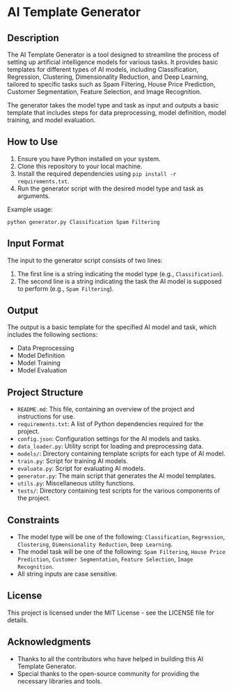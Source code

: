 # AI Template Generator

## Description

The AI Template Generator is a tool designed to streamline the process of setting up artificial intelligence models for various tasks. It provides basic templates for different types of AI models, including Classification, Regression, Clustering, Dimensionality Reduction, and Deep Learning, tailored to specific tasks such as Spam Filtering, House Price Prediction, Customer Segmentation, Feature Selection, and Image Recognition.

The generator takes the model type and task as input and outputs a basic template that includes steps for data preprocessing, model definition, model training, and model evaluation.

## How to Use

1. Ensure you have Python installed on your system.
2. Clone this repository to your local machine.
3. Install the required dependencies using `pip install -r requirements.txt`.
4. Run the generator script with the desired model type and task as arguments.

Example usage:
```
python generator.py Classification Spam Filtering
```

## Input Format

The input to the generator script consists of two lines:

1. The first line is a string indicating the model type (e.g., `Classification`).
2. The second line is a string indicating the task the AI model is supposed to perform (e.g., `Spam Filtering`).

## Output

The output is a basic template for the specified AI model and task, which includes the following sections:

- Data Preprocessing
- Model Definition
- Model Training
- Model Evaluation

## Project Structure

- `README.md`: This file, containing an overview of the project and instructions for use.
- `requirements.txt`: A list of Python dependencies required for the project.
- `config.json`: Configuration settings for the AI models and tasks.
- `data_loader.py`: Utility script for loading and preprocessing data.
- `models/`: Directory containing template scripts for each type of AI model.
- `train.py`: Script for training AI models.
- `evaluate.py`: Script for evaluating AI models.
- `generator.py`: The main script that generates the AI model templates.
- `utils.py`: Miscellaneous utility functions.
- `tests/`: Directory containing test scripts for the various components of the project.

## Constraints

- The model type will be one of the following: `Classification`, `Regression`, `Clustering`, `Dimensionality Reduction`, `Deep Learning`.
- The model task will be one of the following: `Spam Filtering`, `House Price Prediction`, `Customer Segmentation`, `Feature Selection`, `Image Recognition`.
- All string inputs are case sensitive.

## License

This project is licensed under the MIT License - see the LICENSE file for details.

## Acknowledgments

- Thanks to all the contributors who have helped in building this AI Template Generator.
- Special thanks to the open-source community for providing the necessary libraries and tools.

